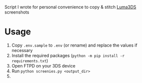 Script I wrote for personal convenience to copy & stitch [Luma3DS](https://github.com/LumaTeam/Luma3DS) screenshots 

# Usage
1. Copy `.env.sample` to `.env` (or rename) and replace the values if necessary
2. Install the required packages (`python -m pip install -r requirements.txt`)
3. Open FTPD on your 3DS device
4. Run `python screenies.py <output_dir>` 
5. 